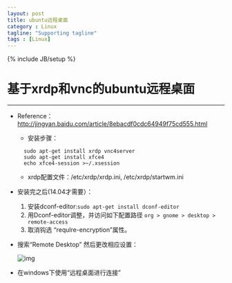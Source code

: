```yaml
---
layout: post
title: ubuntu远程桌面
category : Linux
tagline: "Supporting tagline"
tags : [Linux]
---
```

{% include JB/setup %}
# 基于xrdp和vnc的ubuntu远程桌面
---

- Reference：http://jingyan.baidu.com/article/8ebacdf0cdc64949f75cd555.html
  + 安装步骤：

  ```
    sudo apt-get install xrdp vnc4server
    sudo apt-get install xfce4
    echo xfce4-session >~/.xsession
  ```

  + xrdp配置文件：/etc/xrdp/xrdp.ini, /etc/xrdp/startwm.ini
- 安装完之后(14.04才需要）：
  1. 安装dconf-editor:`sudo apt-get install dconf-editor`
  2. 用Dconf-editor调整，并访问如下配置路径
        `org > gnome > desktop > remote-access`
  3. 取消钩选 “requlre-encryption”属性。
- 搜索“Remote Desktop” 然后更改相应设置：

    ![img](http://blog.onlyforyou.xyz/image/remote.jpg)
    
- 在windows下使用“远程桌面进行连接”
